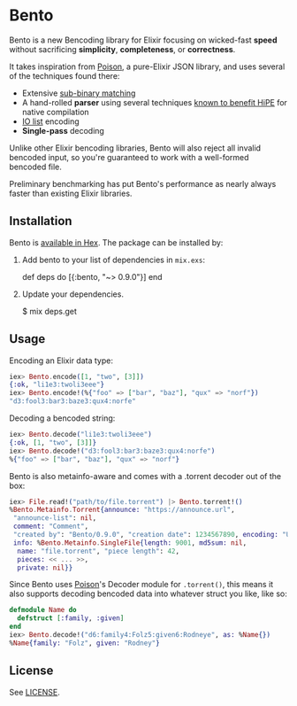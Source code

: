 # Bento

Bento is a new Bencoding library for Elixir focusing on wicked-fast **speed**
without sacrificing **simplicity**, **completeness**, or **correctness**.

It takes inspiration from [Poison](https://github.com/devinus/poison), a
pure-Elixir JSON library, and uses several of the techniques found there:

* Extensive [sub-binary matching](http://erlang.org/euc/07/papers/1700Gustafsson.pdf)
* A hand-rolled **parser** using several techniques [known to benefit HiPE](http://erlang.org/workshop/2003/paper/p36-sagonas.pdf)
  for native compilation
* [IO list](http://jlouisramblings.blogspot.com/2013/07/problematic-traits-in-erlang.html)
  encoding
* **Single-pass** decoding

Unlike other Elixir bencoding libraries, Bento will also reject all invalid bencoded input, so you're guaranteed to work with a well-formed bencoded file.

Preliminary benchmarking has put Bento's performance as nearly always faster than existing Elixir libraries.

## Installation

Bento is [available in Hex](https://hex.pm/packages/bento). The package can be installed by:

  1. Add bento to your list of dependencies in `mix.exs`:

        def deps do
          [{:bento, "~> 0.9.0"}]
        end

  2. Update your dependencies.

        $ mix deps.get

## Usage

Encoding an Elixir data type:

```elixir
iex> Bento.encode([1, "two", [3]])
{:ok, "li1e3:twoli3eee"}
iex> Bento.encode!(%{"foo" => ["bar", "baz"], "qux" => "norf"})
"d3:fool3:bar3:baze3:qux4:norfe"
```

Decoding a bencoded string:

```elixir
iex> Bento.decode("li1e3:twoli3eee")
{:ok, [1, "two", [3]]}
iex> Bento.decode!("d3:fool3:bar3:baze3:qux4:norfe")
%{"foo" => ["bar", "baz"], "qux" => "norf"}
```

Bento is also metainfo-aware and comes with a .torrent decoder out of the box:

```elixir
iex> File.read!("path/to/file.torrent") |> Bento.torrent!()
%Bento.Metainfo.Torrent{announce: "https://announce.url",
 "announce-list": nil,
 comment: "Comment",
 "created by": "Bento/0.9.0", "creation date": 1234567890, encoding: "UTF-8",
 info: %Bento.Metainfo.SingleFile{length: 9001, md5sum: nil,
  name: "file.torrent", "piece length": 42,
  pieces: << ... >>,
  private: nil}}
```

Since Bento uses [Poison](https://hex.pm/packages/poison)'s Decoder module for `.torrent()`, this means it also supports decoding bencoded data into whatever struct you like, like so:

```elixir
defmodule Name do
  defstruct [:family, :given]
end
iex> Bento.decode!("d6:family4:Folz5:given6:Rodneye", as: %Name{})
%Name{family: "Folz", given: "Rodney"}
```

## License

See [LICENSE](LICENSE).
